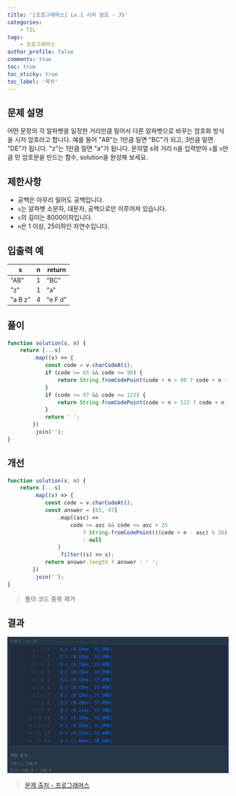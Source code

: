 ```yaml
---
title: '[프로그래머스] Lv.1 시저 암호 - JS'
categories:
    - TIL
tags:
    - 프로그래머스
author_profile: false
comments: true
toc: true
toc_sticky: true
toc_label: '목차'
---
```


## 문제 설명

어떤 문장의 각 알파벳을 일정한 거리만큼 밀어서 다른 알파벳으로 바꾸는 암호화 방식을 시저 암호라고 합니다. 예를 들어 "AB"는 1만큼 밀면 "BC"가 되고, 3만큼 밀면 "DE"가 됩니다. "z"는 1만큼 밀면 "a"가 됩니다. 문자열 s와 거리 n을 입력받아 `s`를 `n`만큼 민 암호문을 만드는 함수, solution을 완성해 보세요.

## 제한사항

-   공백은 아무리 밀어도 공백입니다.
-   `s`는 알파벳 소문자, 대문자, 공백으로만 이루어져 있습니다.
-   `s`의 길이는 8000이하입니다.
-   `n`은 1 이상, 25이하인 자연수입니다.

## 입출력 예

| s       | n   | return  |
| ------- | --- | ------- |
| "AB"    | 1   | "BC"    |
| "z"     | 1   | "a"     |
| "a B z" | 4   | "e F d" |

## 풀이

```javascript
function solution(s, n) {
    return [...s]
        .map((v) => {
            const code = v.charCodeAt();
            if (code >= 65 && code <= 90) {
                return String.fromCodePoint(code + n > 90 ? code + n - 26 : code + n);
            }
            if (code >= 97 && code <= 122) {
                return String.fromCodePoint(code + n > 122 ? code + n - 26 : code + n);
            }
            return ' ';
        })
        .join('');
}
```

## 개선

```javascript
function solution(s, n) {
    return [...s]
        .map((v) => {
            const code = v.charCodeAt();
            const answer = [65, 97]
                .map((asc) =>
                    code >= asc && code <= asc + 25
                        ? String.fromCodePoint(((code + n - asc) % 26) + asc)
                        : null
                )
                .filter((s) => s);
            return answer.length ? answer : ' ';
        })
        .join('');
}
```

> 풀이 코드 중복 제거

## 결과

![result](/assets/images/2023/08/31/algorithm-40-result.png)

> [문제 출처 - 프로그래머스](https://school.programmers.co.kr/learn/courses/30/lessons/12926)
